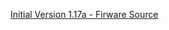 [Initial Version 1.17a - Firware Source](https://github.com/kerokero5150/SP2SD_DIY_KIT/tree/main/SmartportSD-1.17)

